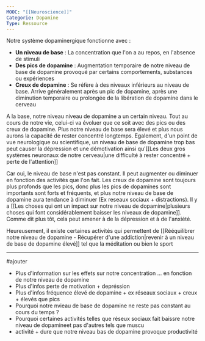 ```yaml
---
MOOC: "[[Neuroscience]]"
Categorie: Dopamine
Type: Ressource
---
```

Notre système dopaminergique fonctionne avec :
- **Un niveau de base** : La concentration que l'on a au repos, en l'absence de stimuli
- **Des pics de dopamine** : Augmentation temporaire de notre niveau de base de dopamine provoqué par certains comportements, substances ou expériences
- **Creux de dopamine** : Se réfère à des niveaux inférieurs au niveau de base. Arrive généralement après un pic de dopamine, après une diminution temporaire ou prolongée de la libération de dopamine dans le cerveau

A la base, notre niveau niveau de dopamine a un certain niveau. Tout au cours de notre vie, celui-ci va évoluer que ce soit avec des pics ou des creux de dopamine. Plus notre niveau de base sera élevé et plus nous aurons la capacité de rester concentré longtemps. Egalement, d'un point de vue neurologique ou scientifique, un niveau de base de dopamine trop bas peut causer la dépression et une démotivation ainsi qu'[[Les deux gros systèmes neuronaux de notre cerveau|une difficulté à rester concentré + perte de l'attention]]

Car oui, le niveau de base n'est pas constant. Il peut augmenter ou diminuer en fonction des activités que l'on fait. Les creux de dopamine sont toujours plus profonds que les pics, donc plus les pics de dopamines sont importants sont forts et fréquents, et plus notre niveau de base de dopamine aura tendance à diminuer (Ex reseaux sociaux + distractions). Il y a [[Les choses qui ont un impact sur notre niveau de dopamine|plusieurs choses qui font considérablement baisser les niveaux de dopamine]]. Comme dit plus tôt, cela peut amener à de la dépression et à de l'anxiété.

Heureusement, il existe certaines activités qui permettent de [[Rééquilibrer notre niveau de dopamine - Récupérer d'une addiction|revenir à un niveau de base de dopamine élevé]] tel que la méditation ou bien le sport

---
#ajouter 
- Plus d'information sur les effets sur notre concentration ... en fonction de notre niveau de dopamine
- Plus d'infos perte de motivation + depréssion
- Plus d'infos fréquence élevé de dopamine + ex réseaux sociaux + creux + élevés que pics
- Pourquoi notre nvieau de base de dopamine ne reste pas constant au cours du temps ?
- Pourquoi certaines activités telles que réseux sociaux fait baissre notre niveau de dopamineet pas d'autres tels que muscu
- activité + dure que notre niveau bas de dopamine provoque productivité